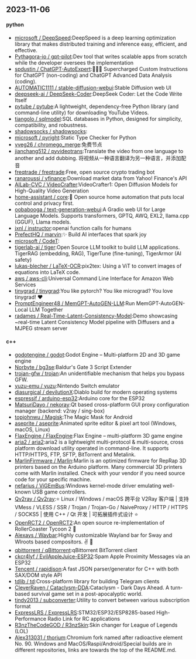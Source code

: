 ## 2023-11-06

#### python
* [microsoft / DeepSpeed](https://github.com/microsoft/DeepSpeed):DeepSpeed is a deep learning optimization library that makes distributed training and inference easy, efficient, and effective.
* [Pythagora-io / gpt-pilot](https://github.com/Pythagora-io/gpt-pilot):Dev tool that writes scalable apps from scratch while the developer oversees the implementation
* [spdustin / ChatGPT-AutoExpert](https://github.com/spdustin/ChatGPT-AutoExpert):🚀🧠💬 Supercharged Custom Instructions for ChatGPT (non-coding) and ChatGPT Advanced Data Analysis (coding).
* [AUTOMATIC1111 / stable-diffusion-webui](https://github.com/AUTOMATIC1111/stable-diffusion-webui):Stable Diffusion web UI
* [deepseek-ai / DeepSeek-Coder](https://github.com/deepseek-ai/DeepSeek-Coder):DeepSeek Coder: Let the Code Write Itself
* [pytube / pytube](https://github.com/pytube/pytube):A lightweight, dependency-free Python library (and command-line utility) for downloading YouTube Videos.
* [tiangolo / sqlmodel](https://github.com/tiangolo/sqlmodel):SQL databases in Python, designed for simplicity, compatibility, and robustness.
* [shadowsocks / shadowsocks](https://github.com/shadowsocks/shadowsocks):
* [microsoft / pyright](https://github.com/microsoft/pyright):Static Type Checker for Python
* [vveg26 / chromego_merge](https://github.com/vveg26/chromego_merge):免费节点
* [jianchang512 / pyvideotrans](https://github.com/jianchang512/pyvideotrans):Translate the video from one language to another and add dubbing. 将视频从一种语言翻译为另一种语言，并添加配音
* [freqtrade / freqtrade](https://github.com/freqtrade/freqtrade):Free, open source crypto trading bot
* [ranaroussi / yfinance](https://github.com/ranaroussi/yfinance):Download market data from Yahoo! Finance's API
* [AILab-CVC / VideoCrafter](https://github.com/AILab-CVC/VideoCrafter):VideoCrafter1: Open Diffusion Models for High-Quality Video Generation
* [home-assistant / core](https://github.com/home-assistant/core):🏡 Open source home automation that puts local control and privacy first.
* [oobabooga / text-generation-webui](https://github.com/oobabooga/text-generation-webui):A Gradio web UI for Large Language Models. Supports transformers, GPTQ, AWQ, EXL2, llama.cpp (GGUF), Llama models.
* [jxnl / instructor](https://github.com/jxnl/instructor):openai function calls for humans
* [PrefectHQ / marvin](https://github.com/PrefectHQ/marvin):✨ Build AI interfaces that spark joy
* [microsoft / CodeT](https://github.com/microsoft/CodeT):
* [tigerlab-ai / tiger](https://github.com/tigerlab-ai/tiger):Open Source LLM toolkit to build LLM applications. TigerRAG (embedding, RAG), TigerTune (fine-tuning), TigerArmor (AI safety)
* [lukas-blecher / LaTeX-OCR](https://github.com/lukas-blecher/LaTeX-OCR):pix2tex: Using a ViT to convert images of equations into LaTeX code.
* [aws / aws-cli](https://github.com/aws/aws-cli):Universal Command Line Interface for Amazon Web Services
* [tinygrad / tinygrad](https://github.com/tinygrad/tinygrad):You like pytorch? You like micrograd? You love tinygrad! ❤️
* [PromptEngineer48 / MemGPT-AutoGEN-LLM](https://github.com/PromptEngineer48/MemGPT-AutoGEN-LLM):Run MemGPT-AutoGEN-Local LLM Together
* [radames / Real-Time-Latent-Consistency-Model](https://github.com/radames/Real-Time-Latent-Consistency-Model):Demo showcasing ~real-time Latent Consistency Model pipeline with Diffusers and a MJPEG stream server

#### c++
* [godotengine / godot](https://github.com/godotengine/godot):Godot Engine – Multi-platform 2D and 3D game engine
* [Norbyte / bg3se](https://github.com/Norbyte/bg3se):Baldur's Gate 3 Script Extender
* [trojan-gfw / trojan](https://github.com/trojan-gfw/trojan):An unidentifiable mechanism that helps you bypass GFW.
* [yuzu-emu / yuzu](https://github.com/yuzu-emu/yuzu):Nintendo Switch emulator
* [diasurgical / devilutionX](https://github.com/diasurgical/devilutionX):Diablo build for modern operating systems
* [espressif / arduino-esp32](https://github.com/espressif/arduino-esp32):Arduino core for the ESP32
* [MatsuriDayo / nekoray](https://github.com/MatsuriDayo/nekoray):Qt based cross-platform GUI proxy configuration manager (backend: v2ray / sing-box)
* [topjohnwu / Magisk](https://github.com/topjohnwu/Magisk):The Magic Mask for Android
* [aseprite / aseprite](https://github.com/aseprite/aseprite):Animated sprite editor & pixel art tool (Windows, macOS, Linux)
* [FlaxEngine / FlaxEngine](https://github.com/FlaxEngine/FlaxEngine):Flax Engine – multi-platform 3D game engine
* [aria2 / aria2](https://github.com/aria2/aria2):aria2 is a lightweight multi-protocol & multi-source, cross platform download utility operated in command-line. It supports HTTP/HTTPS, FTP, SFTP, BitTorrent and Metalink.
* [MarlinFirmware / Marlin](https://github.com/MarlinFirmware/Marlin):Marlin is an optimized firmware for RepRap 3D printers based on the Arduino platform. Many commercial 3D printers come with Marlin installed. Check with your vendor if you need source code for your specific machine.
* [nefarius / ViGEmBus](https://github.com/nefarius/ViGEmBus):Windows kernel-mode driver emulating well-known USB game controllers.
* [Qv2ray / Qv2ray](https://github.com/Qv2ray/Qv2ray):⭐ Linux / Windows / macOS 跨平台 V2Ray 客户端 | 支持 VMess / VLESS / SSR / Trojan / Trojan-Go / NaiveProxy / HTTP / HTTPS / SOCKS5 | 使用 C++ / Qt 开发 | 可拓展插件式设计 ⭐
* [OpenRCT2 / OpenRCT2](https://github.com/OpenRCT2/OpenRCT2):An open source re-implementation of RollerCoaster Tycoon 2 🎢
* [Alexays / Waybar](https://github.com/Alexays/Waybar):Highly customizable Wayland bar for Sway and Wlroots based compositors. ✌️ 🎉
* [qbittorrent / qBittorrent](https://github.com/qbittorrent/qBittorrent):qBittorrent BitTorrent client
* [ckcr4lyf / EvilAppleJuice-ESP32](https://github.com/ckcr4lyf/EvilAppleJuice-ESP32):Spam Apple Proximity Messages via an ESP32
* [Tencent / rapidjson](https://github.com/Tencent/rapidjson):A fast JSON parser/generator for C++ with both SAX/DOM style API
* [tdlib / td](https://github.com/tdlib/td):Cross-platform library for building Telegram clients
* [CleverRaven / Cataclysm-DDA](https://github.com/CleverRaven/Cataclysm-DDA):Cataclysm - Dark Days Ahead. A turn-based survival game set in a post-apocalyptic world.
* [tindy2013 / subconverter](https://github.com/tindy2013/subconverter):Utility to convert between various subscription format
* [ExpressLRS / ExpressLRS](https://github.com/ExpressLRS/ExpressLRS):STM32/ESP32/ESP8285-based High-Performance Radio Link for RC applications
* [R3nzTheCodeGOD / R3nzSkin](https://github.com/R3nzTheCodeGOD/R3nzSkin):Skin changer for League of Legends (LOL)
* [Alex313031 / thorium](https://github.com/Alex313031/thorium):Chromium fork named after radioactive element No. 90. Windows and MacOS/Raspi/Android/Special builds are in different repositories, links are towards the top of the README.md.
